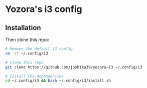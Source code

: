 # Yozora's i3 config

## Installation

Then clone this repo:
```sh
# Remove the default i3 config
rm -rf ~/.config/i3

# Clone this repo
git clone https://github.com/joshika39/yozora-i3 ~/.config/i3

# Install the dependencies
cd ~/.config/i3 && bash ~/.config/i3/install.sh
```


